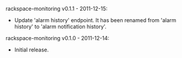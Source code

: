rackspace-monitoring v0.1.1 - 2011-12-15:

 * Update 'alarm history' endpoint. It has been renamed
   from 'alarm history' to 'alarm notification history'.

rackspace-monitoring v0.1.0 - 2011-12-14:

 * Initial release.
